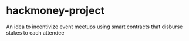 # hackmoney-project
An idea to incentivize event meetups using smart contracts that disburse stakes to each attendee
